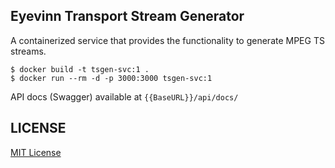 ## Eyevinn Transport Stream Generator

A containerized service that provides the functionality to generate MPEG TS streams.

```
$ docker build -t tsgen-svc:1 .
$ docker run --rm -d -p 3000:3000 tsgen-svc:1
```

API docs (Swagger) available at `{{BaseURL}}/api/docs/`

## LICENSE

[MIT License](https://github.com/Eyevinn/tsgen-svc/blob/master/LICENSE)
